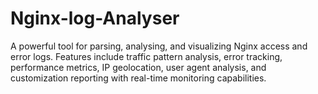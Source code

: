 # Nginx-log-Analyser
A powerful tool for parsing, analysing, and visualizing Nginx access and error logs. Features include traffic pattern analysis, error tracking, performance metrics, IP geolocation, user agent analysis, and customization reporting with real-time monitoring capabilities.
